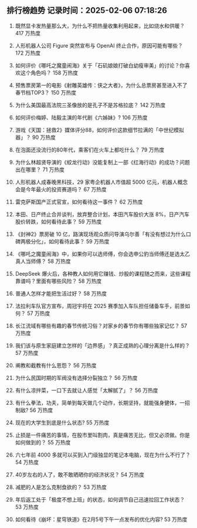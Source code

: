 
## 排行榜趋势 记录时间：2025-02-06 07:18:26
  
  1. 既然显卡发热量那么大，为什么不把热量收集利用起来，比如烧水和供暖？ 417 万热度
    
  2. 人形机器人公司 Figure 突然宣布与 OpenAI 终止合作，原因可能有哪些？ 172 万热度
    
  3. 如何评价《哪吒之魔童闹海》关于「石矶娘娘打破白幼瘦审美」的讨论？你喜欢这个角色吗？ 158 万热度
    
  4. 预售票房第一的电影《射雕英雄传：侠之大者》，为什么总票房甚至进入不了春节档TOP3？ 150 万热度
    
  5. 为什么美国最高法院三圣像放的是孔子不是苏格拉底？ 142 万热度
    
  6. 如何评价梅婷、陆毅主演的年代剧《六姊妹》? 106 万热度
    
  7. 游戏《天国：拯救2》媒体评分88，如何评价这款细节拉满的「中世纪模拟器」？ 90 万热度
    
  8. 在泡面还没流行的80年代，乘客们在火车上都吃什么？ 79 万热度
    
  9. 为什么林超贤导演的《蛟龙行动》没能复制上一部《红海行动》的成功？问题出在哪里？ 71 万热度
    
  10. 人形机器人成春晚黑科技，29 家粤企机器人市值超 5000 亿元，机器人概念会是今年最火的投资赛道吗？ 67 万热度
    
  11. 雷克萨斯国产正式官宣，如何看待这一事件？ 62 万热度
    
  12. 本田、日产终止合并谈判，放弃整合计划，本田汽车股价大涨 8%，日产汽车股价转跌，如何看待此事？ 59 万热度
    
  13. 《封神2》票房破 10 亿，路演现场观众质问导演乌尔善「有没有想过为什么口碑两极分化」，如何看待此事？ 59 万热度
    
  14. 《哪吒之魔童闹海》中，如果你可以选师傅，你会选申公豹当师傅还是选太乙真人当师傅？ 58 万热度
    
  15. DeepSeek 爆火后，各种教人如何用它赚钱、炒股的课程随之而来，这些课程靠谱吗？里面有哪些风险？ 58 万热度
    
  16. 普通人怎样才能把生活过好？ 58 万热度
    
  17. 法拉利车队官方宣布，周冠宇将在 2025 赛季加入车队担任储备车手，前景如何？ 57 万热度
    
  18. 长江流域有哪些有趣的春节传统习俗？对家乡的春节你有哪些独家记忆？ 57 万热度
    
  19. 我们该与原生家庭建立怎样的「边界感」？真正成熟的心理分离是什么样的？ 57 万热度
    
  20. 阐教和截教有什么恩怨？ 56 万热度
    
  21. 为什么民国时期的军阀没有选择分裂独立？ 56 万热度
    
  22. 有什么凉拌菜，一口下去就让人感觉「太解腻了」？ 56 万热度
    
  23. 有什么拳法，功夫，简单到每天做几个动作，长期坚持，就能强身健体，一招制敌? 56 万热度
    
  24. 现在的大学生到底是什么状态? 55 万热度
    
  25. 止损是一件痛苦的事情，在股市里叫割肉，真是痛苦无比，但又必须做。你是如何做到的？ 55 万热度
    
  26. 六七年前 4000 多就可以买到入门级独显的笔记本电脑，现在为什么不行了？ 54 万热度
    
  27. 40岁左右的人了，敢不敢晒晒你的经济状况？ 54 万热度
    
  28. 减肥的人是怎么克制食欲的？ 53 万热度
    
  29. 年后返工处于「极度不想上班」的状态，如何调节自己迅速拉回工作状态？ 53 万热度
    
  30. 如何看待《崩坏：星穹铁道》在2月5号下午一点发布的优化内容? 53 万热度
    